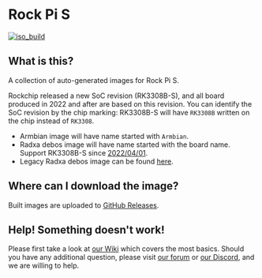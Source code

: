 # Rock Pi S
[![iso_build](https://github.com/radxa-build/rockpi-s/workflows/Build/badge.svg)](https://github.com/radxa-build/rockpi-s/actions/workflows/build.yml)

## What is this?

A collection of auto-generated images for Rock Pi S.

Rockchip released a new SoC revision (RK3308B-S), and all board produced in 2022 and after are based on this revision.
You can identify the SoC revision by the chip marking: RK3308B-S will have `RK3308B` written on the chip instead of `RK3308`.

* Armbian image will have name started with `Armbian`.
* Radxa debos image will have name started with the board name.</br>
  Support RK3308B-S since [2022/04/01](https://github.com/radxa-build/rockpi-s/releases/tag/20220401-0343).
* Legacy Radxa debos image can be found [here](https://github.com/radxa/rock-pi-s-images-released/releases).

## Where can I download the image?

Built images are uploaded to [GitHub Releases](https://github.com/radxa-build/rockpi-s/releases/latest).

## Help! Something doesn't work!

Please first take a look at [our Wiki](https://wiki.radxa.com/Home) which covers the most basics.
Should you have any additional question, please visit [our forum](https://rock.sh/go) or [our Discord](https://rock.sh/go), and we are willing to help.
